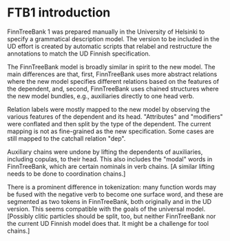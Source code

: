 FTB1 introduction
=================

FinnTreeBank 1 was prepared manually in the University of Helsinki
to specify a grammatical description model.
The version to be included in the UD effort is created by
automatic scripts that relabel and restructure the annotations to
match the UD Finnish specification.

The FinnTreeBank model is broadly similar in spirit to the new model.
The main differences are that, first, FinnTreeBank uses more abstract
relations where the new model specifies different relations based on
the features of the dependent, and, second, FinnTreeBank uses chained
structures where the new model bundles, e.g., auxiliaries directly to
one head verb.

Relation labels were mostly mapped to the new model by observing
the various features of the dependent and its head. "Attributes" and
"modifiers" were conflated and then split by the type of the dependent.
The current mapping is not as fine-grained as the new specification.
Some cases are still mapped to the catchall relation "dep".

Auxiliary chains were undone by lifting the dependents of auxiliaries,
including copulas, to their head. This also includes the "modal" words
in FinnTreeBank, which are certain nominals in verb chains.
[A similar lifting needs to be done to coordination chains.]

There is a prominent difference in tokenization: many function words
may be fused with the negative verb to become one surface word, and
these are segmented as two tokens in FinnTreeBank, both originally and
in the UD version. This seems compatible with the goals of the
universal model. [Possibly clitic particles should be split, too, but
neither FinnTreeBank nor the current UD Finnish model does that. It
might be a challenge for tool chains.]
